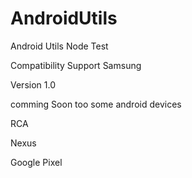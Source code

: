 
# AndroidUtils
<bg><text>Android Utils Node Test</text></bg>

<bg><text>Compatibility Support Samsung</text></bg>

<bg><text>Version 1.0</text></bg>


comming Soon too some android devices

RCA

Nexus

Google Pixel

